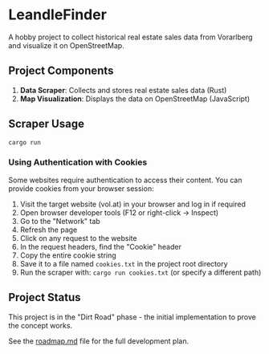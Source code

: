 # LeandleFinder

A hobby project to collect historical real estate sales data from Vorarlberg and visualize it on OpenStreetMap.

## Project Components

1. **Data Scraper**: Collects and stores real estate sales data (Rust)
2. **Map Visualization**: Displays the data on OpenStreetMap (JavaScript)

## Scraper Usage

``` shell
cargo run
```

### Using Authentication with Cookies

Some websites require authentication to access their content. You can provide cookies from your browser session:

1. Visit the target website (vol.at) in your browser and log in if required
2. Open browser developer tools (F12 or right-click → Inspect)
3. Go to the "Network" tab
4. Refresh the page
5. Click on any request to the website
6. In the request headers, find the "Cookie" header
7. Copy the entire cookie string
8. Save it to a file named `cookies.txt` in the project root directory
9. Run the scraper with: `cargo run cookies.txt` (or specify a different path)

## Project Status

This project is in the "Dirt Road" phase - the initial implementation to prove the concept works.

See the [roadmap.md](roadmap.md) file for the full development plan.
